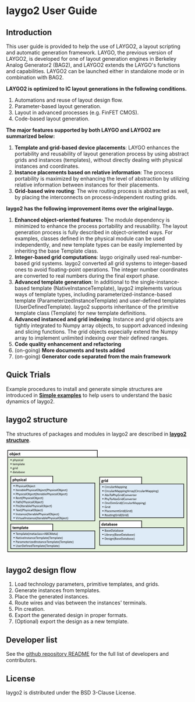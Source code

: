 # laygo2 User Guide

## Introduction
This user guide is provided to help the use of LAYGO2, a layout scripting and automatic generation framework.
LAYGO, the previous version of LAYGO2, is developed for one of layout generation engines in 
Berkeley Analog Generator2 (BAG2), and LAYGO2 extends the LAYGO's functions and capabilities.
LAYGO2 can be launched either in standalone mode or in combination with BAG2.

**LAYGO2 is optimized to IC layout generations in the following conditions.**

1. Automations and reuse of layout design flow.
1. Parameter-based layout generation.
1. Layout in advanced processes (e.g. FinFET CMOS).
1. Code-based layout generation.

**The major features supported by both LAYGO and LAYGO2 are summarized below:**

1. **Template and grid-based device placements**: LAYGO enhances the portability and reusability of layout 
generation process by using abstract grids and instances (templates), without directly dealing with physical 
instances and coordinates.
1. **Instance placements based on relative information**: The process portability is maximized by enhancing 
the level of abstraction by utilizing relative information between instances for their placements.
1. **Grid-based wire routing**: The wire routing process is abstracted as well, by placing the interconnects 
on process-independent routing grids. 

**laygo2 has the following improvement items over the original laygo.**
1. **Enhanced object-oriented features**: The module dependency is minimized to enhance the process portability 
and reusability. The layout generation process is fully described in object-oriented ways.
For examples, classes defined in the physical module can be used independently, and new template types can be 
easily implemented by inheriting the base Template class.
1. **Integer-based grid computations**: laygo originally used real-number-based grid systems. laygo2 converted 
all grid systems to integer-based ones to avoid floating-point operations. The integer number coordinates are 
converted to real numbers during the final export phase.
1. **Advanced template generation**: In additional to the single-instance-based template (NativeInstanceTemplate),
laygo2 implements various ways of template types, including parameterized-instance-based template
(ParameterizedInstanceTemplate) and user-defined templates (UserDefinedTemplate). laygo2 supports inheritance 
of the primitive template class (Template) for new template definitions.
1. **Advanced instanced and grid indexing**: Instance and grid objects are tightly integrated to Numpy 
array objects, to support advanced indexing and slicing functions. The grid objects especially extend 
the Numpy array to implement unlimited indexing over their defined ranges.
1. **Code quality enhancement and refactoring**
1. (on-going) **More documents and tests added**
1. (on-going) **Generator code separated from the main framework**

## Quick Trials
Example procedures to install and generate simple structures are introduced in **[Simple examples](2_examples.md)** to help users to understand the basic dynamics of laygo2.

## laygo2 structure
The structures of packages and modules in laygo2 are described in **[laygo2 structure](3_structure.md)**.

![laygo2 UML diagram](../assets/img/user_guide_uml.png "laygo2 UML diagram")

## laygo2 design flow
1. Load technology parameters, primitive templates, and grids.
1. Generate instances from templates.
1. Place the generated instances.
1. Route wires and vias between the instances' terminals.
1. Pin creation.
1. Export the generated design in proper formats.
1. (Optional) export the design as a new template.

## Developer list
See the [github repository README](https://github.com/niftylab/laygo2) for the full list of developers and contributors.

## License
laygo2 is distributed under the BSD 3-Clause License.

